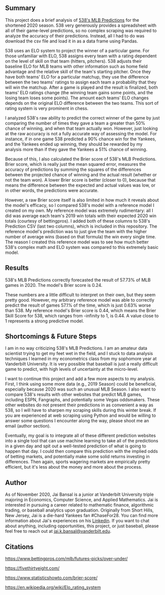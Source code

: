 ## Summary
This project does a brief analysis of [538's MLB Predictions](https://projects.fivethirtyeight.com/2020-mlb-predictions/games/) for the shortened 2020 season. 538 very generously provides a spreadsheet with all of their game-level predictions, so no complex scraping was required to analyze the accuracy of their predictions. Instead, all I had to do was download the csv file and load it in as a data frame using Pandas. 

538 uses an ELO system to project the winner of a particular game. For those unfamiliar with ELO, 538 assigns every team with a rating dependent on the level of skill on that team (hitters, pitchers). 538 adjusts their baseline ELO for MLB teams with other information such as home field advantage and the relative skill of the team's starting pitcher. Once they have both teams' ELO for a particular matchup, they use the difference between the two teams' ratings to assign each team a probability that they will win the matchup. After a game is played and the result is finalized, both teams' ELO ratings change (the winning team gains some points, and the losing team loses some points). The amount each teams' ELO changes depends on the original ELO difference between the two teams. This sort of rating system is very prominent in chess. 

I analyzed 538's raw ability to predict the correct winner of the game by just comparing the number of times they gave a team a greater than 50% chance of winning, and when that team actually won. However, just looking at the raw accuracy is not a fully accurate way of assessing the model. For instance, if in one game 538 predicted a 90% chance win for the Yankees, and the Yankees ended up winning, they should be rewarded by my analysis more than if they gave the Yankees a 51% chance of winning. 

Because of this, I also calculated the Brier score of 538's MLB Predictions. Brier score, which is really just the mean squared error, measures the accuracy of predictions by summing the squares of the differences between the projected chance of winning and the actual result (whether or not the team won). A lower Brier score is better (closer to 0), because that means the difference between the expected and actual values was low, or in other words, the predictions were accurate. 

However, a raw Brier score itself is also limited in how much it reveals about the model's efficacy, so I compared 538's model with a reference model I created on my own. My reference model was extremely rudimentary: all I did was average each team's 2019 win totals with their expected 2020 win totals (courtesy of bettingpros). I added both of these columns to 538's Prediction CSV (last two columns), which is included in this repository. The reference model's prediction was to just give the team with the higher number of average wins (based on that formula) the win every single time. The reason I created this reference model was to see how much better 538's complex math and ELO system was compared to this extremely basic model.

## Results
538's MLB Predictions correctly forecasted the result of 57.73% of MLB games in 2020. The model's Brier score is 0.24. 

These numbers are a little difficult to interpret on their own, but they seem pretty good. However, my arbitrary reference model was able to correctly predict the result of games 57.1% of the time, which is just 0.63% worse than 538. My reference model's Brier score is 0.44, which means the Brier Skill Score for 538, which ranges from -infinity to 1, is 0.44. A value close to 1 represents a strong predictive model.

## Shortcomings & Future Steps 
I am in no way criticizing 538's MLB Predictions. I am an amateur data scientist trying to get my feet wet in the field, and I stuck to data analysis techniques I learned in my econometrics class from my sophomore year at Vanderbilt University. It is very possible that baseball is just a really difficult game to predict, with high levels of uncertainty at the micro-level. 

I want to continue this project and add a few more aspects to my analysis. First, I think using some more data (e.g., 2019 Season) could be beneficial, especially because 2020 was such an unusual MLB Season. I also want to compare 538's results with other websites that predict MLB games, including ESPN, Fangraphs, and potentially some Vegas oddsmakers. These other websites do not present their predictions in as convenient a way as 538, so I will have to sharpen my scraping skills during this winter break. If you are experienced at web scraping using Python and would be willing to answer some questions I encounter along the way, please shoot me an email (author section). 

Eventually, my goal is to integrate all of these different prediction websites into a single tool that can use machine learning to take all of the predictions in a given day and spit out a well-tested prediction of what is going to happen that day. I could then compare this prediction with the implied odds of betting markets, and potentially make some solid returns investing in differences. Then again, sports wagering markets are empirically pretty efficient, but it's less about the money and more about the process.  

## Author
As of November 2020, Jai Bansal is a junior at Vanderbilt University triple majoring in Economics, Computer Science, and Applied Mathematics. Jai is interested in pursuing a career related to mathematic finance, algorithmic trading, or baseball analytics upon graduation. Originally from Short Hills, New Jersey, Jai is a die-hard Yankees fan #ChaseFor28. You can find more information about Jai's experiences on his [Linkedin](https://www.linkedin.com/in/jai-bansal-ba1b79178/). If you want to chat about anything, including opportunities, this project, or just baseball, please feel free to reach out at jai.k.bansal@vanderbilt.edu. 

## Citations
https://www.bettingpros.com/mlb/futures-picks/over-under/

https://fivethirtyeight.com/

https://www.statisticshowto.com/brier-score/

https://en.wikipedia.org/wiki/Elo_rating_system

